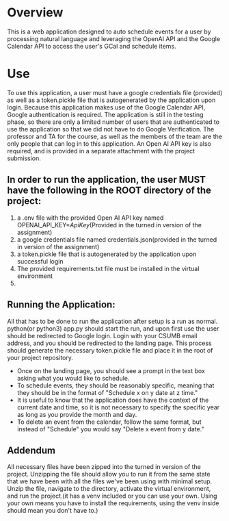# Overview
This is a web application designed to auto schedule events for a user by processing natural language and leveraging the OpenAI API and the Google Calendar API to access the user's GCal and schedule items.

# Use
To use this application, a user must have a google credentials file (provided) as well as a token.pickle file that 
is autogenerated by the application upon login. Because this application makes use of the Google Calendar API, 
Google authentication is required. The application is still in the testing phase, so there are only a limited number 
of users that are authenticated to use the application so that we did not have to do Google Verification. The 
professor and TA for the course, as well as the members of the team are the only people that can log in to this 
application. An Open AI API key is also required, and is provided in a separate attachment with the project 
submission.

## In order to run the application, the user MUST have the following in the ROOT directory of the project:
1. a .env file with the provided Open AI API key named OPENAI_API_KEY=*ApiKey*(Provided in the turned in version of 
   the assignment)
2. a google credentials file named credentials.json(provided in the turned in version of the assignment)
3. a token.pickle file that is autogenerated by the application upon successful login
4. The provided requirements.txt file must be installed in the virtual environment
5. 

## Running the Application:
All that has to be done to run the application after setup is a run as normal. python(or python3) app.py should 
start the run, and upon first use the user should be redirected to Google login. Login with your CSUMB email address,
and you should be redirected to the landing page. This process should generate the necessary token.pickle file and 
place it in the root of your project repository. 

- Once on the landing page, you should see a prompt in the text box asking what you would like to schedule. 
- To schedule events, they should be reasonably specific, meaning that they should be in the format of "Schedule x on y 
date at z time." 
- It is useful to know that the application does have the context of the current date and time, so it 
is not necessary to specify the specific year as long as you provide the month and day. 
- To delete an event from the calendar, follow the same format, but instead of "Schedule" you would say "Delete x event from y date."

## Addendum
All necessary files have been zipped into the turned in version of the project. Unzipping the file should allow you 
to run it from the same state that we have been with all the files we've been using with minimal setup. Unzip the 
file, navigate to the directory, activate the virtual environment, and run the project.(it has a venv included or you 
can use your own. Using your own means you have to install the requirements, 
using the venv inside should mean you don't have to.)
